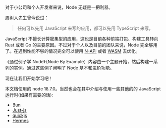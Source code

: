 对于小公司和个人开发者来说，Node 无疑是一把利器。

周树人先生曾今说过：

> 任何可以先用 JavaScript 来写的应用，都可以先用 TypeScript 来写。

JavaScript 不擅长计算密集型的应用，这也是目前各种前端打包、构建工具转向 Rust 或者 Go 的主要原因。不过对于个人以及目前的团队来说，Node 完全够用了。在遇到性能不够的情况完全可以使用 [N-API](https://napi.rs/) 或者 [WASM](https://webassembly.org/) 去优化。


《通过例子学 Node》（Node By Example）内容由一个主题开始，然后构建一系列的实例。通过这些例子阐明了 Node 基本和进阶功能。

现在让我们开始学习吧！

本文档使用的 node 18.7.0。当然也会在其中介绍与使用一些其他的的 JavaScript 运行时(如果有需要的话):

- [Bun](https://bun.sh/)
- [Just-js](https://github.com/just-js/just)
- [quickjs](https://bellard.org/quickjs/)
- [Hermes](https://hermesengine.dev/)